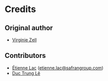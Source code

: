 # Credits

## Original author

- [Virginie Zell](https://gitlab.com/VirginieZ)

## Contributors

- [Étienne Lac](https://gitlab.com/etienne.lac) (etienne.lac@safrangroup.com)
- [Duc Trung Lê](https://gitlab.com/ductrungle)
